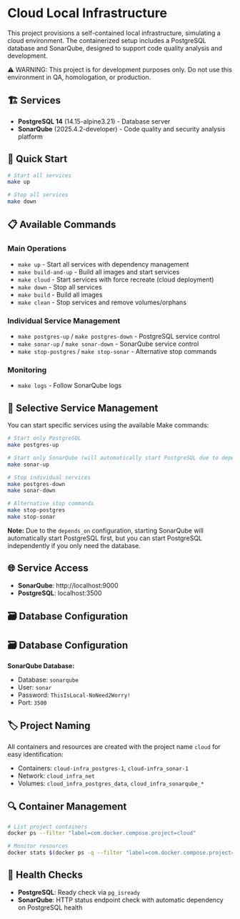 # Cloud Local Infrastructure

This project provisions a self-contained local infrastructure, simulating a cloud environment. The containerized setup includes a PostgreSQL database and SonarQube, designed to support code quality analysis and development.

⚠️ WARNING: This project is for development purposes only. Do not use this environment in QA, homologation, or production.

## 🏗️ Services

- **PostgreSQL 14** (14.15-alpine3.21) - Database server
- **SonarQube** (2025.4.2-developer) - Code quality and security analysis platform

## 🚀 Quick Start

```bash
# Start all services
make up

# Stop all services  
make down
```

## 📋 Available Commands

### Main Operations
- `make up` - Start all services with dependency management
- `make build-and-up` - Build all images and start services
- `make cloud` - Start services with force recreate (cloud deployment)
- `make down` - Stop all services
- `make build` - Build all images
- `make clean` - Stop services and remove volumes/orphans

### Individual Service Management
- `make postgres-up` / `make postgres-down` - PostgreSQL service control
- `make sonar-up` / `make sonar-down` - SonarQube service control
- `make stop-postgres` / `make stop-sonar` - Alternative stop commands

### Monitoring
- `make logs` - Follow SonarQube logs

## 🎯 Selective Service Management

You can start specific services using the available Make commands:

```bash
# Start only PostgreSQL
make postgres-up

# Start only SonarQube (will automatically start PostgreSQL due to dependency)
make sonar-up

# Stop individual services
make postgres-down
make sonar-down

# Alternative stop commands
make stop-postgres
make stop-sonar
```

**Note:** Due to the `depends_on` configuration, starting SonarQube will automatically start PostgreSQL first, but you can start PostgreSQL independently if you only need the database.

## 🌐 Service Access

- **SonarQube**: http://localhost:9000
- **PostgreSQL**: localhost:3500

## 🗃️ Database Configuration
## 🗃️ Database Configuration

**SonarQube Database:**
- Database: `sonarqube`
- User: `sonar`
- Password: `ThisIsLocal-NoNeed2Worry!`
- Port: `3500`

## 🏷️ Project Naming

All containers and resources are created with the project name `cloud` for easy identification:
- Containers: `cloud-infra_postgres-1`, `cloud-infra_sonar-1`
- Network: `cloud_infra_net`
- Volumes: `cloud_infra_postgres_data`, `cloud_infra_sonarqube_*`

## 🔍 Container Management

```bash
# List project containers
docker ps --filter "label=com.docker.compose.project=cloud"

# Monitor resources
docker stats $(docker ps -q --filter "label=com.docker.compose.project=cloud")
```

## 🏥 Health Checks

- **PostgreSQL**: Ready check via `pg_isready`
- **SonarQube**: HTTP status endpoint check with automatic dependency on PostgreSQL health
